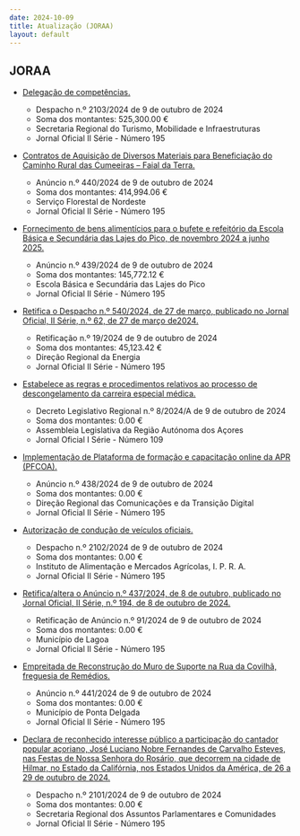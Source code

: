 ```yaml
---
date: 2024-10-09
title: Atualização (JORAA)
layout: default
---
```

## JORAA

* [Delegação de competências.](https://jo.azores.gov.pt/#/ato/68b7f7c3-6308-4404-aaa1-eb9c96ffc1f8)
  * Despacho n.º 2103/2024 de 9 de outubro de 2024
  * Soma dos montantes: 525,300.00 €
  * Secretaria Regional do Turismo, Mobilidade e Infraestruturas
  * Jornal Oficial II Série - Número 195

* [Contratos de Aquisição de Diversos Materiais para Beneficiação do Caminho Rural das Cumeeiras – Faial da Terra.](https://jo.azores.gov.pt/#/ato/e44022e7-4b23-4b5b-8379-65f6e11082e7)
  * Anúncio n.º 440/2024 de 9 de outubro de 2024
  * Soma dos montantes: 414,994.06 €
  * Serviço Florestal de Nordeste
  * Jornal Oficial II Série - Número 195

* [Fornecimento de bens alimentícios para o bufete e refeitório da Escola Básica e Secundária das Lajes do Pico, de novembro 2024 a junho 2025.](https://jo.azores.gov.pt/#/ato/adbe58ac-b54e-4241-85ee-98d5eeef2318)
  * Anúncio n.º 439/2024 de 9 de outubro de 2024
  * Soma dos montantes: 145,772.12 €
  * Escola Básica e Secundária das Lajes do Pico
  * Jornal Oficial II Série - Número 195

* [Retifica o Despacho n.º 540/2024, de 27 de março, publicado no Jornal Oficial, II Série, n.º 62, de 27 de março de2024.](https://jo.azores.gov.pt/#/ato/b73255a0-9545-4e58-8fc8-8c764f970dcc)
  * Retificação n.º 19/2024 de 9 de outubro de 2024
  * Soma dos montantes: 45,123.42 €
  * Direção Regional da Energia
  * Jornal Oficial II Série - Número 195

* [Estabelece as regras e procedimentos relativos ao processo de descongelamento da carreira especial médica.](https://jo.azores.gov.pt/#/ato/5a48d0dd-c728-40df-bbb6-7550b0e83e22)
  * Decreto Legislativo Regional n.º 8/2024/A de 9 de outubro de 2024
  * Soma dos montantes: 0.00 €
  * Assembleia Legislativa da Região Autónoma dos Açores
  * Jornal Oficial I Série - Número 109

* [Implementação de Plataforma de formação e capacitação online da APR (PFCOA).](https://jo.azores.gov.pt/#/ato/328cfc28-3ebf-4de7-9990-aa7bacb61bb3)
  * Anúncio n.º 438/2024 de 9 de outubro de 2024
  * Soma dos montantes: 0.00 €
  * Direção Regional das Comunicações e da Transição Digital
  * Jornal Oficial II Série - Número 195

* [Autorização de condução de veículos oficiais.](https://jo.azores.gov.pt/#/ato/e674c3e6-5d46-4609-9ae4-7d6872143a19)
  * Despacho n.º 2102/2024 de 9 de outubro de 2024
  * Soma dos montantes: 0.00 €
  * Instituto de Alimentação e Mercados Agrícolas, I. P. R. A.
  * Jornal Oficial II Série - Número 195

* [Retifica/altera o Anúncio n.º 437/2024, de 8 de outubro, publicado no Jornal Oficial, II Série, n.º 194, de 8 de outubro de 2024.](https://jo.azores.gov.pt/#/ato/bfab3a80-7392-4bec-8c98-c6894fc50073)
  * Retificação de Anúncio n.º 91/2024 de 9 de outubro de 2024
  * Soma dos montantes: 0.00 €
  * Município de Lagoa
  * Jornal Oficial II Série - Número 195

* [Empreitada de Reconstrução do Muro de Suporte na Rua da Covilhã, freguesia de Remédios.](https://jo.azores.gov.pt/#/ato/667bf19f-6b9e-42af-89a4-27a19415b0ae)
  * Anúncio n.º 441/2024 de 9 de outubro de 2024
  * Soma dos montantes: 0.00 €
  * Município de Ponta Delgada
  * Jornal Oficial II Série - Número 195

* [Declara de reconhecido interesse público a participação do cantador popular açoriano, José Luciano Nobre Fernandes de Carvalho Esteves, nas Festas de Nossa Senhora do Rosário, que decorrem na cidade de Hilmar, no Estado da Califórnia, nos Estados Unidos da América, de 26 a 29 de outubro de 2024.](https://jo.azores.gov.pt/#/ato/efbfbb57-7786-40bc-a69c-11aa631aa7a8)
  * Despacho n.º 2101/2024 de 9 de outubro de 2024
  * Soma dos montantes: 0.00 €
  * Secretaria Regional dos Assuntos Parlamentares e Comunidades
  * Jornal Oficial II Série - Número 195
